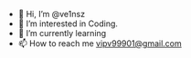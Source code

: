 - 👋 Hi, I’m @ve1nsz
- 👀 I’m interested in Coding.
- 🌱 I’m currently learning 
- 📫 How to reach me vipv99901@gmail.com

<!---
ve1nsz/ve1nsz is a ✨ special ✨ repository because its `README.md` (this file) appears on your GitHub profile.
You can click the Preview link to take a look at your changes.
--->
